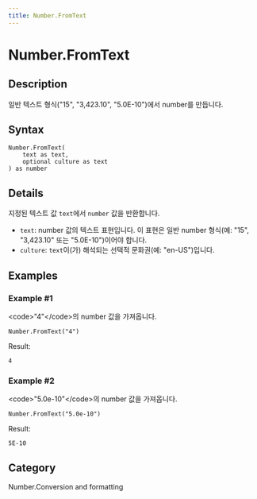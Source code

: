 ```yaml
---
title: Number.FromText
---
```


# Number.FromText


## Description

일반 텍스트 형식(&#34;15&#34;, &#34;3,423.10&#34;, &#34;5.0E-10&#34;)에서 number를 만듭니다.


## Syntax

```powerquery
Number.FromText(
    text as text,
    optional culture as text
) as number
```


## Details

지정된 텍스트 값 <code>text</code>에서 <code>number</code> 값을 반환합니다. <ul>  <li><code>text</code>: number 값의 텍스트 표현입니다. 이 표현은 일반 number 형식(예: "15", "3,423.10" 또는 "5.0E-10")이어야 합니다.</li>  <li><code>culture</code>: <code>text</code>이(가) 해석되는 선택적 문화권(예: "en-US")입니다.</li> </ul>


## Examples

### Example #1 
&lt;code&gt;&#34;4&#34;&lt;/code&gt;의 number 값을 가져옵니다.
```powerquery
Number.FromText("4")
```

Result: 
```powerquery
4
```


### Example #2 
&lt;code&gt;&#34;5.0e-10&#34;&lt;/code&gt;의 number 값을 가져옵니다.
```powerquery
Number.FromText("5.0e-10")
```

Result: 
```powerquery
5E-10
```




## Category
Number.Conversion and formatting
